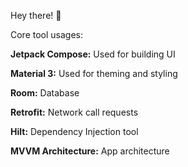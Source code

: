 Hey there! 👋

Core tool usages: 

**Jetpack Compose:** Used for building UI 

**Material 3:** Used for theming and styling

**Room:** Database

**Retrofit:** Network call requests 

**Hilt:** Dependency Injection tool 

**MVVM Architecture:** App architecture 
